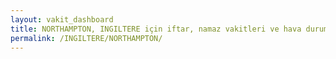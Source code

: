 ```yaml
---
layout: vakit_dashboard
title: NORTHAMPTON, INGILTERE için iftar, namaz vakitleri ve hava durumu - ilçe/eyalet seç
permalink: /INGILTERE/NORTHAMPTON/
---
```


<script type="text/javascript">
  var GLOBAL_COUNTRY = 'INGILTERE';
  var GLOBAL_CITY = 'NORTHAMPTON';
  var GLOBAL_STATE = '';
  var lat = 72;
  var lon = 21;
</script>
